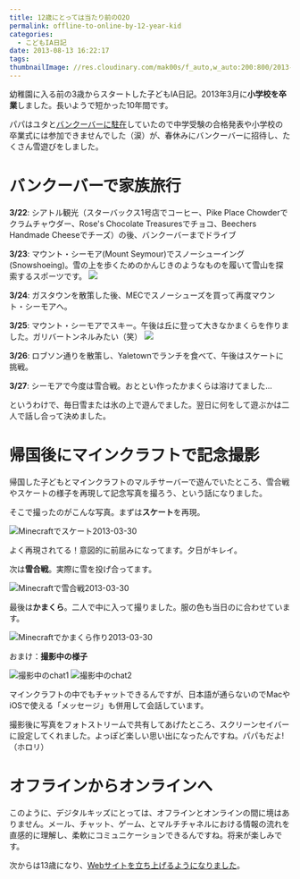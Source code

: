 ```yaml
---
title: 12歳にとっては当たり前のO2O
permalink: offline-to-online-by-12-year-kid
categories:
  - こどもIA日記
date: 2013-08-13 16:22:17
tags:
thumbnailImage: //res.cloudinary.com/mak00s/f_auto,w_auto:200:800/2013-Minecraft-Shooting-3.png
---
```


幼稚園に入る前の3歳からスタートした子どもIA日記。2013年3月に**小学校を卒業**しました。長いようで短かった10年間です。

パパはユタと[バンクーバーに駐在](/news/us-diary-20130427/)していたので中学受験の合格発表や小学校の卒業式には参加できませんでした（涙）が、春休みにバンクーバーに招待し、たくさん雪遊びをしました。
<!-- more -->

# バンクーバーで家族旅行

**3/22**: シアトル観光（スターバックス1号店でコーヒー、Pike Place Chowderでクラムチャウダー、Rose's Chocolate Treasuresでチョコ、Beechers Handmade Cheeseでチーズ）の後、バンクーバーまでドライブ

**3/23**: マウント・シーモア(Mount Seymour)でスノーシューイング(Snowshoeing)。雪の上を歩くためのかんじきのようなものを履いて雪山を探索するスポーツです。
![](/images/ia-kid/2013-03-23-snowshoeing.png)

**3/24**: ガスタウンを散策した後、MECでスノーシューズを買って再度マウント・シーモアへ。

**3/25**: マウント・シーモアでスキー。午後は丘に登って大きなかまくらを作りました。ガリバートンネルみたい（笑）
![](/images/ia-kid/2013-03-25-ski.png)

**3/26**: ロブソン通りを散策し、Yaletownでランチを食べて、午後はスケートに挑戦。

**3/27**: シーモアで今度は雪合戦。おととい作ったかまくらは溶けてました...

というわけで、毎日雪または氷の上で遊んでました。翌日に何をして遊ぶかは二人で話し合って決めました。

# 帰国後にマインクラフトで記念撮影

帰国した子どもとマインクラフトのマルチサーバーで遊んでいたところ、雪合戦やスケートの様子を再現して記念写真を撮ろう、という話になりました。

そこで撮ったのがこんな写真。まずは**スケート**を再現。

<img src="//res.cloudinary.com/mak00s/f_auto,w_auto:200:800/2013-Minecraft-Shooting-1.png" alt="Minecraftでスケート2013-03-30" sizes="100vw" />

よく再現されてる！意図的に前屈みになってます。夕日がキレイ。

次は**雪合戦**。実際に雪を投げ合ってます。

<img src="//res.cloudinary.com/mak00s/f_auto,w_auto:200:800/2013-Minecraft-Shooting-2.png" alt="Minecraftで雪合戦2013-03-30" sizes="100vw" />

最後は**かまくら**。二人で中に入って撮りました。服の色も当日のに合わせています。

<img src="//res.cloudinary.com/mak00s/f_auto,w_auto:200:800/2013-Minecraft-Shooting-3.png" alt="Minecraftでかまくら作り2013-03-30" sizes="100vw" />

おまけ：**撮影中の様子**

![撮影中のchat1](/images/ia-kid/2013-Minecraft-Shooting-chat1.png)
![撮影中のchat2](/images/ia-kid/2013-Minecraft-Shooting-chat2.png)

マインクラフトの中でもチャットできるんですが、日本語が通らないのでMacやiOSで使える「メッセージ」も併用して会話しています。

撮影後に写真をフォトストリームで共有してあげたところ、スクリーンセイバーに設定してくれました。よっぽど楽しい思い出になったんですね。パパもだよ!（ホロリ）

# オフラインからオンラインへ

このように、デジタルキッズにとっては、オフラインとオンラインの間に境はありません。メール、チャット、ゲーム、とマルチチャネルにおける情報の流れを直感的に理解し、柔軟にコミュニケーションできるんですね。将来が楽しみです。

次からは13歳になり、[Webサイトを立ち上げるようになりました](/news/analytics-2014-with-my-son/)。
